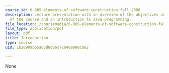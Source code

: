 ```yaml
---
course_id: 6-005-elements-of-software-construction-fall-2008
description: Lecture presentation with an overview of the objectives and structure
  of the course and an introduction to Java programming.
file_location: /coursemedia/6-005-elements-of-software-construction-fall-2008/1b28909b65a85d8d86c720488990ca02_MIT6_005f08_lec01.pdf
file_type: application/pdf
layout: pdf
title: Introduction
type: course
uid: 1b28909b65a85d8d86c720488990ca02

---
```

None